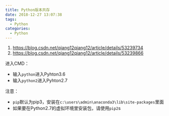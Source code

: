 ```yaml
---
title: Python版本共存
date: 2018-12-27 13:07:38
tags:
  - Python
categories:
  - Python
---
```

1. https://blog.csdn.net/qiang12qiang12/article/details/53239734
2. https://blog.csdn.net/qiang12qiang12/article/details/53239866

进入CMD：

+ 输入`python`进入Pyhton3.6
+ 输入`python2`进入Pyhton2.7

注意：
+ `pip`默认为pip3，安装在`c:\users\admin\anaconda3\lib\site-packages`里面
+ 如果要在Python2.7的虚拟环境里安装包，请使用`pip2`s
